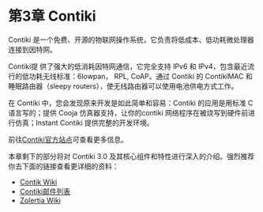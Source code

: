 # 第3章 Contiki

Contiki 是一个免费、开源的物联网操作系统，它负责将低成本、低功耗微处理器连接到因特网。

Contiki提 供了强大的低消耗因特网通信，它完全支持 IPv6 和 IPv4，包含最近流行的低功耗无线标准：6lowpan， RPL, CoAP。通过 Contiki 的 ContikiMAC 和睡眠路由器（sleepy routers），使无线路由器可以使用电池供电方式工作。

在 Contiki 中，您会发现原来开发是如此简单和容易：Contiki 的应用是用标准 C 语言写的；提供 Cooja 仿真器支持，让你的contiki 网络程序在被烧写到硬件前进行仿真；Instant Contiki 提供完整的开发环境。

前往[Contiki官方站点](http://contiki-os.org/)可查看更多信息。

本章剩下的部分将对 Contiki 3.0 及其核心组件和特性进行深入的介绍。强烈推荐你去下面的链接查看更详细的资料：

* [Contik Wiki](https://github.com/contiki-os/contiki/wiki)
* [Contiki邮件列表](https://github.com/lishen2/iot-in-5-days-chinese/tree/8e1ebcf994d95f425fb8f028291e9c618c45839e/3/sourceforge.net/p/contiki/mailman/contiki-developers/README.md)
* [Zolertia Wiki](https://github.com/Zolertia/Resources/wiki)

